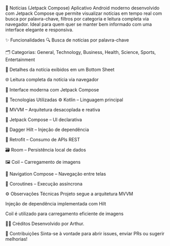 📰 Notícias (Jetpack Compose)
Aplicativo Android moderno desenvolvido com Jetpack Compose que permite visualizar notícias em tempo real com busca por palavra-chave, filtros por categoria e leitura completa via navegador. Ideal para quem quer se manter bem informado com uma interface elegante e responsiva.

✨ Funcionalidades
🔍 Busca de notícias por palavra-chave

🗂️ Categorias: General, Technology, Business, Health, Science, Sports, Entertainment

📄 Detalhes da notícia exibidos em um Bottom Sheet

🌐 Leitura completa da notícia via navegador

🎨 Interface moderna com Jetpack Compose

🧰 Tecnologias Utilizadas
⚙️ Kotlin – Linguagem principal

🧠 MVVM – Arquitetura desacoplada e reativa

🧱 Jetpack Compose – UI declarativa

💉 Dagger Hilt – Injeção de dependência

🔗 Retrofit – Consumo de APIs REST

🗃️ Room – Persistência local de dados

🖼️ Coil – Carregamento de imagens

🧭 Navigation Compose – Navegação entre telas

🔄 Coroutines – Execução assíncrona

⚙️ Observações Técnicas
Projeto segue a arquitetura MVVM

Injeção de dependência implementada com Hilt

Coil é utilizado para carregamento eficiente de imagens

👨‍💻 Créditos
Desenvolvido por Arthur.

🤝 Contribuições
Sinta-se à vontade para abrir issues, enviar PRs ou sugerir melhorias!
